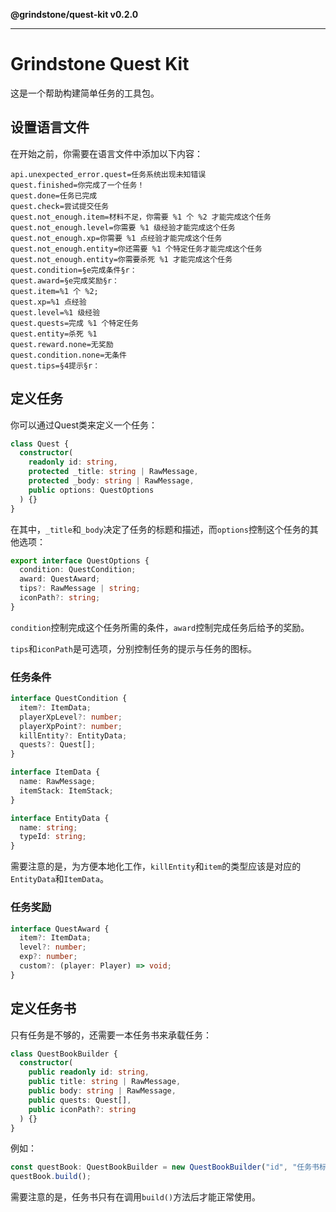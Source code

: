 **@grindstone/quest-kit v0.2.0**

***

# Grindstone Quest Kit
这是一个帮助构建简单任务的工具包。

## 设置语言文件
在开始之前，你需要在语言文件中添加以下内容：
~~~
api.unexpected_error.quest=任务系统出现未知错误
quest.finished=你完成了一个任务！
quest.done=任务已完成
quest.check=尝试提交任务
quest.not_enough.item=材料不足，你需要 %1 个 %2 才能完成这个任务
quest.not_enough.level=你需要 %1 级经验才能完成这个任务
quest.not_enough.xp=你需要 %1 点经验才能完成这个任务
quest.not_enough.entity=你还需要 %1 个特定任务才能完成这个任务
quest.not_enough.entity=你需要杀死 %1 才能完成这个任务
quest.condition=§e完成条件§r：
quest.award=§e完成奖励§r：
quest.item=%1 个 %2;
quest.xp=%1 点经验
quest.level=%1 级经验
quest.quests=完成 %1 个特定任务
quest.entity=杀死 %1
quest.reward.none=无奖励
quest.condition.none=无条件
quest.tips=§4提示§r：
~~~

## 定义任务
你可以通过Quest类来定义一个任务：

~~~ts
class Quest {
  constructor(
    readonly id: string,
    protected _title: string | RawMessage,
    protected _body: string | RawMessage,
    public options: QuestOptions
  ) {}
}
~~~

在其中，`_title`和`_body`决定了任务的标题和描述，而`options`控制这个任务的其他选项：

~~~ts
export interface QuestOptions {
  condition: QuestCondition;
  award: QuestAward;
  tips?: RawMessage | string;
  iconPath?: string;
}
~~~
`condition`控制完成这个任务所需的条件，`award`控制完成任务后给予的奖励。

`tips`和`iconPath`是可选项，分别控制任务的提示与任务的图标。

### 任务条件
~~~ts
interface QuestCondition {
  item?: ItemData;
  playerXpLevel?: number;
  playerXpPoint?: number;
  killEntity?: EntityData;
  quests?: Quest[];
}

interface ItemData {
  name: RawMessage;
  itemStack: ItemStack;
}

interface EntityData {
  name: string;
  typeId: string;
}
~~~

需要注意的是，为方便本地化工作，`killEntity`和`item`的类型应该是对应的`EntityData`和`ItemData`。

### 任务奖励
~~~ts
interface QuestAward {
  item?: ItemData;
  level?: number;
  exp?: number;
  custom?: (player: Player) => void;
}
~~~

## 定义任务书
只有任务是不够的，还需要一本任务书来承载任务：
~~~ts
class QuestBookBuilder {
  constructor(
    public readonly id: string,
    public title: string | RawMessage,
    public body: string | RawMessage,
    public quests: Quest[],
    public iconPath?: string
  ) {}
}
~~~

例如：

~~~ts
const questBook: QuestBookBuilder = new QuestBookBuilder("id", "任务书标题", "任务书描述", [quest_1,quest2,...]);
questBook.build();
~~~

需要注意的是，任务书只有在调用`build()`方法后才能正常使用。
